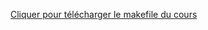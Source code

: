 [Cliquer pour télécharger le makefile du cours](https://github.com/mp2i-roosevelt-2022/Makefile/releases/download/Release/Makefile)
